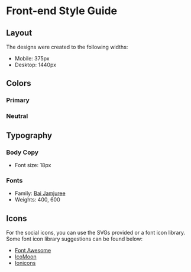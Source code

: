 # Front-end Style Guide

## Layout

The designs were created to the following widths:

- Mobile: 375px
- Desktop: 1440px

## Colors

### Primary

<!-- - Strong Cyan: hsl(171, 66%, 44%)
- Light Blue: hsl(233, 100%, 69%) -->

### Neutral

<!-- - Dark Grayish Blue: hsl(210, 10%, 33%)
- Grayish Blue: hsl(201, 11%, 66%) -->

## Typography

### Body Copy

- Font size: 18px

### Fonts

- Family: [Bai Jamjuree](https://fonts.google.com/specimen/Bai+Jamjuree)
- Weights: 400, 600

## Icons

For the social icons, you can use the SVGs provided or a font icon library. Some font icon library suggestions can be found below:

- [Font Awesome](https://fontawesome.com)
- [IcoMoon](https://icomoon.io)
- [Ionicons](https://ionicons.com)